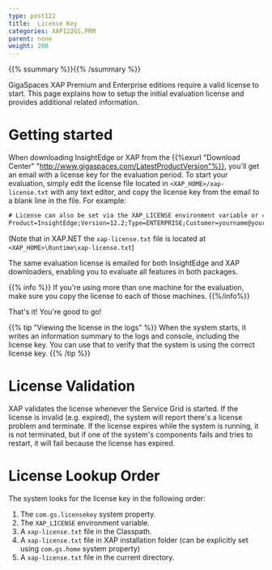 ```yaml
---
type: post122
title:  License Key
categories: XAP122GS,PRM
parent: none
weight: 200
---
```


{{% ssummary %}}{{% /ssummary %}}

GigaSpaces XAP Premium and Enterprise editions require a valid license to start. This page explains how to setup the initial evaluation license and provides additional related information.

# Getting started

When downloading InsightEdge or XAP from the {{%exurl "Download Center" "http://www.gigaspaces.com/LatestProductVersion"%}}, you'll get an email with a license key for the evaluation period. To start your evaluation, simply edit the license file located in `<XAP_HOME>/xap-license.txt` with any text editor, and copy the license key from the email to a blank line in the file. For example:

```xml
# License can also be set via the XAP_LICENSE environment variable or com.gs.licensekey system property
Product=InsightEdge;Version=12.2;Type=ENTERPRISE;Customer=yourname@yourcompany.com;Expiration=2017-Sep-30;Hash=PNXrPIPANOOddPNQFdQQ
```

(Note that in XAP.NET the `xap-license.txt` file is located at `<XAP_HOME>\Runtime\xap-license.txt`)

The same evaluation license is emailed for both InsightEdge and XAP downloaders, enabling you to evaluate all features in both packages.

{{% info %}}
If you're using more than one machine for the evaluation, make sure you copy the license to each of those machines.
{{%/info%}}

That's it! You're good to go!

{{% tip "Viewing the license in the logs" %}}
When the system starts, it writes an information summary to the logs and console, including the license key. You can use that to verify that the system is using the correct license key.
{{% /tip %}}

# License Validation

XAP validates the license whenever the Service Grid is started. If the license is invalid (e.g. expired), the system will report there's a license problem and terminate. If the license expires while the system is running, it is not terminated, but if one of the system's components fails and tries to restart, it will fail because the license has expired.

# License Lookup Order

The system looks for the license key in the following order:

1. The `com.gs.licensekey` system property.
1. The `XAP_LICENSE` environment variable.
1. A `xap-license.txt` file in the Classpath.
1. A `xap-license.txt` file in XAP installation folder (can be explicitly set using `com.gs.home` system property)
1. A `xap-license.txt` file in the current directory.
